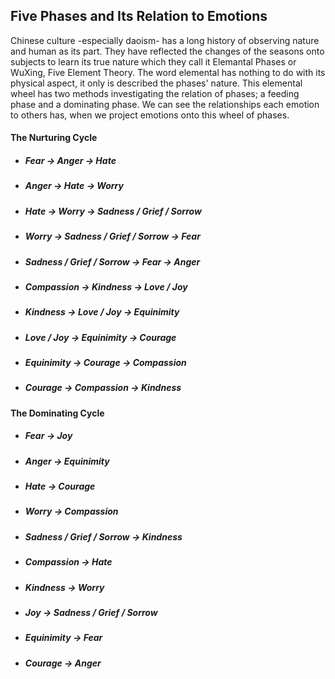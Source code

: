 ## Five Phases and Its Relation to Emotions

Chinese culture -especially daoism- has a long history of observing nature and human as its part. They have reflected the changes of the seasons onto subjects to learn its true nature which they call it Elemantal Phases or WuXing, Five Element Theory. The word elemental has nothing to do with its physical aspect, it only is described the phases' nature. This elemental wheel has two methods investigating the relation of phases; a feeding phase and a dominating phase.
We can see the relationships each emotion to others has, when we project emotions onto this wheel of phases.
#### The Nurturing Cycle

- ##### Fear -> Anger -> Hate
- ##### Anger -> Hate -> Worry
- ##### Hate -> Worry -> Sadness / Grief / Sorrow
- ##### Worry -> Sadness / Grief / Sorrow -> Fear
- ##### Sadness / Grief / Sorrow -> Fear -> Anger

- ##### Compassion -> Kindness -> Love / Joy
- ##### Kindness -> Love / Joy -> Equinimity
- ##### Love / Joy -> Equinimity -> Courage
- ##### Equinimity -> Courage -> Compassion
- ##### Courage -> Compassion -> Kindness
#### The Dominating Cycle

- ##### Fear -> Joy
- ##### Anger -> Equinimity
- ##### Hate -> Courage
- ##### Worry -> Compassion
- ##### Sadness / Grief / Sorrow -> Kindness

- ##### Compassion -> Hate
- ##### Kindness -> Worry
- ##### Joy -> Sadness / Grief / Sorrow
- ##### Equinimity -> Fear
- ##### Courage -> Anger
